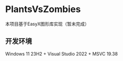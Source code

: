 # PlantsVsZombies
本项目基于EasyX图形库实现（暂未完成）


## 开发环境
Windows 11 23H2 + Visual Studio 2022 + MSVC 19.38

